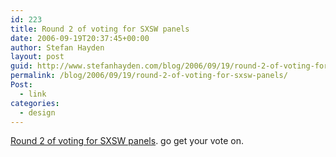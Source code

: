 ```yaml
---
id: 223
title: Round 2 of voting for SXSW panels
date: 2006-09-19T20:37:45+00:00
author: Stefan Hayden
layout: post
guid: http://www.stefanhayden.com/blog/2006/09/19/round-2-of-voting-for-sxsw-panels/
permalink: /blog/2006/09/19/round-2-of-voting-for-sxsw-panels/
Post:
  - link
categories:
  - design
---
```

<p><a href="http://2007.sxsw.com/interactive/panel_picker/">Round 2 of voting for SXSW panels</a>. go get your vote on.</p>
